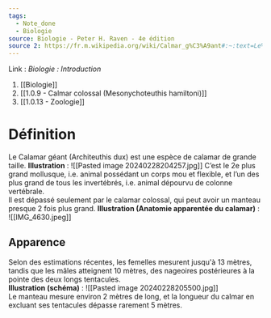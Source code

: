 ```yaml
---
tags:
  - Note_done
  - Biologie
source: Biologie - Peter H. Raven - 4e édition
source 2: https://fr.m.wikipedia.org/wiki/Calmar_g%C3%A9ant#:~:text=Le%20calmar%20g%C3%A9ant%20(Architeuthis%20dux,peut%20atteindre%20de%20grandes%20dimensions.
---
```


Link :
_Biologie : Introduction_
1. [[Biologie]]
2. [[1.0.9 - Calmar colossal (Mesonychoteuthis hamiltoni)]]
3. [[1.0.13 - Zoologie]]

# Définition
Le Calamar géant (Architeuthis dux) est une espèce de calamar de grande taille. 
**Illustration** : ![[Pasted image 20240228204257.jpg]]
C’est le 2e plus grand mollusque, i.e. animal possédant un corps mou et flexible, et l’un des plus grand de tous les invertébrés, i.e. animal dépourvu de colonne vertébrale. 
\
Il est dépassé seulement par le calamar colossal, qui peut avoir un manteau presque 2 fois plus grand.
**Illustration (Anatomie apparentée du calamar)** : ![[IMG_4630.jpeg]]
## Apparence
Selon des estimations récentes, les femelles mesurent jusqu'à 13 mètres, tandis que les mâles atteignent 10 mètres, des nageoires postérieures à la pointe des deux longs tentacules. 
\
**Illustration (schéma)** : ![[Pasted image 20240228205500.jpg]]
\
Le manteau mesure environ 2 mètres de long, et la longueur du calmar en excluant ses tentacules dépasse rarement 5 mètres. 